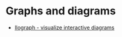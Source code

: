 # Graphs and diagrams

* [Ilograph - visualize interactive diagrams](https://app.ilograph.com/demo.ilograph.Ilograph/Request)
